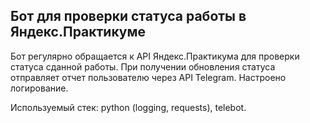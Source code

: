 ## Бот для проверки статуса работы в Яндекс.Практикуме

Бот регулярно обращается к API Яндекс.Практикума для проверки статуса сданной работы. При получении обновления статуса отправляет отчет пользователю через API Telegram. Настроено логирование.

Используемый стек: python (logging, requests), telebot.